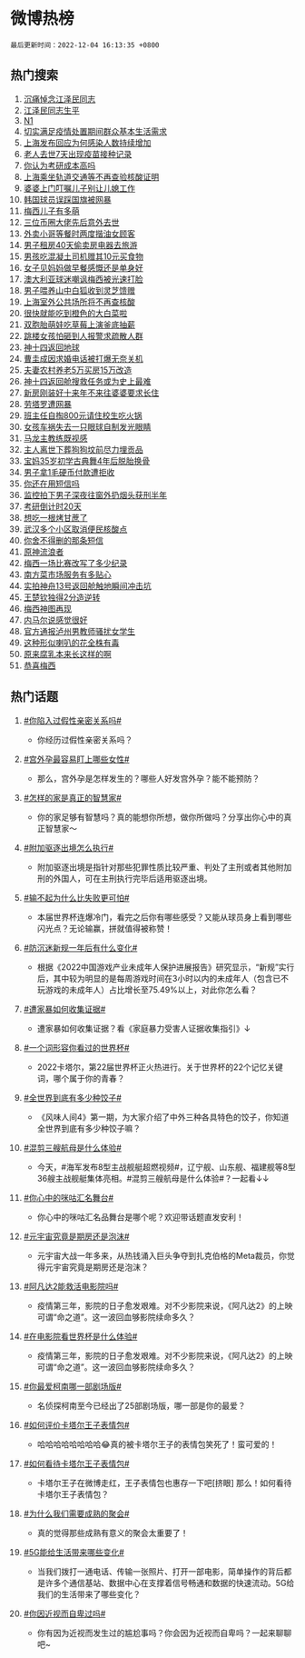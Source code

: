 # 微博热榜

`最后更新时间：2022-12-04 16:13:35 +0800`

## 热门搜索

1. [沉痛悼念江泽民同志](https://m.weibo.cn/search?containerid=100103type%3D1%26t%3D10%26q%3D%23%E6%B2%89%E7%97%9B%E6%82%BC%E5%BF%B5%E6%B1%9F%E6%B3%BD%E6%B0%91%E5%90%8C%E5%BF%97%23&stream_entry_id=51&isnewpage=1&extparam=seat%3D1%26pos%3D0%26c_type%3D51%26filter_type%3Drealtimehot%26cate%3D10103%26dgr%3D0%26display_time%3D1670141613%26pre_seqid%3D1670141613774024169296&luicode=10000011&lfid=106003type%253D25%2526t%253D3%2526disable_hot%253D1%2526filter_type%253Drealtimehot)
1. [江泽民同志生平](https://m.weibo.cn/search?containerid=100103type%3D1%26t%3D10%26q%3D%23%E6%B1%9F%E6%B3%BD%E6%B0%91%E5%90%8C%E5%BF%97%E7%94%9F%E5%B9%B3%23&stream_entry_id=31&isnewpage=1&extparam=seat%3D1%26c_type%3D31%26dgr%3D0%26q%3D%2523%25E6%25B1%259F%25E6%25B3%25BD%25E6%25B0%2591%25E5%2590%258C%25E5%25BF%2597%25E7%2594%259F%25E5%25B9%25B3%2523%26pos%3D0%26flag%3D0%26filter_type%3Drealtimehot%26band_rank%3D1%26cate%3D5001%26realpos%3D1%26lcate%3D5001%26display_time%3D1670141613%26pre_seqid%3D1670141613774024169296&luicode=10000011&lfid=106003type%253D25%2526t%253D3%2526disable_hot%253D1%2526filter_type%253Drealtimehot)
1. [N1](https://m.weibo.cn/search?containerid=100103type%3D1%26t%3D10%26q%3DN1&stream_entry_id=31&isnewpage=1&extparam=seat%3D1%26c_type%3D31%26dgr%3D0%26q%3DN1%26pos%3D1%26flag%3D1%26filter_type%3Drealtimehot%26band_rank%3D2%26cate%3D5001%26realpos%3D2%26lcate%3D5001%26display_time%3D1670141613%26pre_seqid%3D1670141613774024169296&luicode=10000011&lfid=106003type%253D25%2526t%253D3%2526disable_hot%253D1%2526filter_type%253Drealtimehot)
1. [切实满足疫情处置期间群众基本生活需求](https://m.weibo.cn/search?containerid=100103type%3D1%26t%3D10%26q%3D%23%E5%88%87%E5%AE%9E%E6%BB%A1%E8%B6%B3%E7%96%AB%E6%83%85%E5%A4%84%E7%BD%AE%E6%9C%9F%E9%97%B4%E7%BE%A4%E4%BC%97%E5%9F%BA%E6%9C%AC%E7%94%9F%E6%B4%BB%E9%9C%80%E6%B1%82%23&stream_entry_id=31&isnewpage=1&extparam=seat%3D1%26c_type%3D31%26dgr%3D0%26q%3D%2523%25E5%2588%2587%25E5%25AE%259E%25E6%25BB%25A1%25E8%25B6%25B3%25E7%2596%25AB%25E6%2583%2585%25E5%25A4%2584%25E7%25BD%25AE%25E6%259C%259F%25E9%2597%25B4%25E7%25BE%25A4%25E4%25BC%2597%25E5%259F%25BA%25E6%259C%25AC%25E7%2594%259F%25E6%25B4%25BB%25E9%259C%2580%25E6%25B1%2582%2523%26pos%3D2%26flag%3D0%26filter_type%3Drealtimehot%26band_rank%3D3%26cate%3D5001%26realpos%3D3%26lcate%3D5001%26display_time%3D1670141613%26pre_seqid%3D1670141613774024169296&luicode=10000011&lfid=106003type%253D25%2526t%253D3%2526disable_hot%253D1%2526filter_type%253Drealtimehot)
1. [上海发布回应为何感染人数持续增加](https://m.weibo.cn/search?containerid=100103type%3D1%26t%3D10%26q%3D%23%E4%B8%8A%E6%B5%B7%E5%8F%91%E5%B8%83%E5%9B%9E%E5%BA%94%E4%B8%BA%E4%BD%95%E6%84%9F%E6%9F%93%E4%BA%BA%E6%95%B0%E6%8C%81%E7%BB%AD%E5%A2%9E%E5%8A%A0%23&stream_entry_id=31&isnewpage=1&extparam=seat%3D1%26c_type%3D31%26dgr%3D0%26q%3D%2523%25E4%25B8%258A%25E6%25B5%25B7%25E5%258F%2591%25E5%25B8%2583%25E5%259B%259E%25E5%25BA%2594%25E4%25B8%25BA%25E4%25BD%2595%25E6%2584%259F%25E6%259F%2593%25E4%25BA%25BA%25E6%2595%25B0%25E6%258C%2581%25E7%25BB%25AD%25E5%25A2%259E%25E5%258A%25A0%2523%26pos%3D3%26flag%3D0%26filter_type%3Drealtimehot%26band_rank%3D4%26cate%3D5001%26realpos%3D4%26lcate%3D5001%26display_time%3D1670141613%26pre_seqid%3D1670141613774024169296&luicode=10000011&lfid=106003type%253D25%2526t%253D3%2526disable_hot%253D1%2526filter_type%253Drealtimehot)
1. [老人去世7天出现疫苗接种记录](https://m.weibo.cn/search?containerid=100103type%3D1%26t%3D10%26q%3D%23%E8%80%81%E4%BA%BA%E5%8E%BB%E4%B8%967%E5%A4%A9%E5%87%BA%E7%8E%B0%E7%96%AB%E8%8B%97%E6%8E%A5%E7%A7%8D%E8%AE%B0%E5%BD%95%23&stream_entry_id=31&isnewpage=1&extparam=seat%3D1%26c_type%3D31%26dgr%3D0%26q%3D%2523%25E8%2580%2581%25E4%25BA%25BA%25E5%258E%25BB%25E4%25B8%25967%25E5%25A4%25A9%25E5%2587%25BA%25E7%258E%25B0%25E7%2596%25AB%25E8%258B%2597%25E6%258E%25A5%25E7%25A7%258D%25E8%25AE%25B0%25E5%25BD%2595%2523%26pos%3D4%26flag%3D2%26filter_type%3Drealtimehot%26band_rank%3D5%26cate%3D5001%26realpos%3D5%26lcate%3D5001%26display_time%3D1670141613%26pre_seqid%3D1670141613774024169296&luicode=10000011&lfid=106003type%253D25%2526t%253D3%2526disable_hot%253D1%2526filter_type%253Drealtimehot)
1. [你认为考研成本高吗](https://m.weibo.cn/search?containerid=100103type%3D1%26t%3D10%26q%3D%23%E4%BD%A0%E8%AE%A4%E4%B8%BA%E8%80%83%E7%A0%94%E6%88%90%E6%9C%AC%E9%AB%98%E5%90%97%23&stream_entry_id=31&isnewpage=1&extparam=seat%3D1%26c_type%3D31%26dgr%3D0%26q%3D%2523%25E4%25BD%25A0%25E8%25AE%25A4%25E4%25B8%25BA%25E8%2580%2583%25E7%25A0%2594%25E6%2588%2590%25E6%259C%25AC%25E9%25AB%2598%25E5%2590%2597%2523%26pos%3D5%26flag%3D1%26filter_type%3Drealtimehot%26band_rank%3D6%26cate%3D5001%26realpos%3D6%26lcate%3D5001%26display_time%3D1670141613%26pre_seqid%3D1670141613774024169296&luicode=10000011&lfid=106003type%253D25%2526t%253D3%2526disable_hot%253D1%2526filter_type%253Drealtimehot)
1. [上海乘坐轨道交通等不再查验核酸证明](https://m.weibo.cn/search?containerid=100103type%3D1%26t%3D10%26q%3D%23%E4%B8%8A%E6%B5%B7%E4%B9%98%E5%9D%90%E8%BD%A8%E9%81%93%E4%BA%A4%E9%80%9A%E7%AD%89%E4%B8%8D%E5%86%8D%E6%9F%A5%E9%AA%8C%E6%A0%B8%E9%85%B8%E8%AF%81%E6%98%8E%23&stream_entry_id=31&isnewpage=1&extparam=seat%3D1%26c_type%3D31%26dgr%3D0%26q%3D%2523%25E4%25B8%258A%25E6%25B5%25B7%25E4%25B9%2598%25E5%259D%2590%25E8%25BD%25A8%25E9%2581%2593%25E4%25BA%25A4%25E9%2580%259A%25E7%25AD%2589%25E4%25B8%258D%25E5%2586%258D%25E6%259F%25A5%25E9%25AA%258C%25E6%25A0%25B8%25E9%2585%25B8%25E8%25AF%2581%25E6%2598%258E%2523%26pos%3D6%26flag%3D1%26filter_type%3Drealtimehot%26band_rank%3D7%26cate%3D5001%26realpos%3D7%26lcate%3D5001%26display_time%3D1670141613%26pre_seqid%3D1670141613774024169296&luicode=10000011&lfid=106003type%253D25%2526t%253D3%2526disable_hot%253D1%2526filter_type%253Drealtimehot)
1. [婆婆上门叮嘱儿子别让儿媳工作](https://m.weibo.cn/search?containerid=100103type%3D1%26t%3D10%26q%3D%23%E5%A9%86%E5%A9%86%E4%B8%8A%E9%97%A8%E5%8F%AE%E5%98%B1%E5%84%BF%E5%AD%90%E5%88%AB%E8%AE%A9%E5%84%BF%E5%AA%B3%E5%B7%A5%E4%BD%9C%23&stream_entry_id=31&isnewpage=1&extparam=seat%3D1%26c_type%3D31%26dgr%3D0%26q%3D%2523%25E5%25A9%2586%25E5%25A9%2586%25E4%25B8%258A%25E9%2597%25A8%25E5%258F%25AE%25E5%2598%25B1%25E5%2584%25BF%25E5%25AD%2590%25E5%2588%25AB%25E8%25AE%25A9%25E5%2584%25BF%25E5%25AA%25B3%25E5%25B7%25A5%25E4%25BD%259C%2523%26pos%3D7%26flag%3D0%26filter_type%3Drealtimehot%26band_rank%3D8%26cate%3D5001%26realpos%3D8%26lcate%3D5001%26display_time%3D1670141613%26pre_seqid%3D1670141613774024169296&luicode=10000011&lfid=106003type%253D25%2526t%253D3%2526disable_hot%253D1%2526filter_type%253Drealtimehot)
1. [韩国球员误踩国旗被网暴](https://m.weibo.cn/search?containerid=100103type%3D1%26t%3D10%26q%3D%23%E9%9F%A9%E5%9B%BD%E7%90%83%E5%91%98%E8%AF%AF%E8%B8%A9%E5%9B%BD%E6%97%97%E8%A2%AB%E7%BD%91%E6%9A%B4%23&stream_entry_id=31&isnewpage=1&extparam=seat%3D1%26c_type%3D31%26dgr%3D0%26q%3D%2523%25E9%259F%25A9%25E5%259B%25BD%25E7%2590%2583%25E5%2591%2598%25E8%25AF%25AF%25E8%25B8%25A9%25E5%259B%25BD%25E6%2597%2597%25E8%25A2%25AB%25E7%25BD%2591%25E6%259A%25B4%2523%26pos%3D8%26flag%3D2%26filter_type%3Drealtimehot%26band_rank%3D9%26cate%3D5001%26realpos%3D9%26lcate%3D5001%26display_time%3D1670141613%26pre_seqid%3D1670141613774024169296&luicode=10000011&lfid=106003type%253D25%2526t%253D3%2526disable_hot%253D1%2526filter_type%253Drealtimehot)
1. [梅西儿子有多萌](https://m.weibo.cn/search?containerid=100103type%3D1%26t%3D10%26q%3D%23%E6%A2%85%E8%A5%BF%E5%84%BF%E5%AD%90%E6%9C%89%E5%A4%9A%E8%90%8C%23&stream_entry_id=31&isnewpage=1&extparam=seat%3D1%26c_type%3D31%26dgr%3D0%26q%3D%2523%25E6%25A2%2585%25E8%25A5%25BF%25E5%2584%25BF%25E5%25AD%2590%25E6%259C%2589%25E5%25A4%259A%25E8%2590%258C%2523%26pos%3D9%26flag%3D1%26filter_type%3Drealtimehot%26band_rank%3D10%26cate%3D5001%26realpos%3D10%26lcate%3D5001%26display_time%3D1670141613%26pre_seqid%3D1670141613774024169296&luicode=10000011&lfid=106003type%253D25%2526t%253D3%2526disable_hot%253D1%2526filter_type%253Drealtimehot)
1. [三位币圈大佬先后意外去世](https://m.weibo.cn/search?containerid=100103type%3D1%26t%3D10%26q%3D%23%E4%B8%89%E4%BD%8D%E5%B8%81%E5%9C%88%E5%A4%A7%E4%BD%AC%E5%85%88%E5%90%8E%E6%84%8F%E5%A4%96%E5%8E%BB%E4%B8%96%23&stream_entry_id=31&isnewpage=1&extparam=seat%3D1%26c_type%3D31%26dgr%3D0%26q%3D%2523%25E4%25B8%2589%25E4%25BD%258D%25E5%25B8%2581%25E5%259C%2588%25E5%25A4%25A7%25E4%25BD%25AC%25E5%2585%2588%25E5%2590%258E%25E6%2584%258F%25E5%25A4%2596%25E5%258E%25BB%25E4%25B8%2596%2523%26pos%3D10%26flag%3D1%26filter_type%3Drealtimehot%26band_rank%3D11%26cate%3D5001%26realpos%3D11%26lcate%3D5001%26display_time%3D1670141613%26pre_seqid%3D1670141613774024169296&luicode=10000011&lfid=106003type%253D25%2526t%253D3%2526disable_hot%253D1%2526filter_type%253Drealtimehot)
1. [外卖小哥等餐时两度揩油女顾客](https://m.weibo.cn/search?containerid=100103type%3D1%26t%3D10%26q%3D%23%E5%A4%96%E5%8D%96%E5%B0%8F%E5%93%A5%E7%AD%89%E9%A4%90%E6%97%B6%E4%B8%A4%E5%BA%A6%E6%8F%A9%E6%B2%B9%E5%A5%B3%E9%A1%BE%E5%AE%A2%23&stream_entry_id=31&isnewpage=1&extparam=seat%3D1%26c_type%3D31%26dgr%3D0%26q%3D%2523%25E5%25A4%2596%25E5%258D%2596%25E5%25B0%258F%25E5%2593%25A5%25E7%25AD%2589%25E9%25A4%2590%25E6%2597%25B6%25E4%25B8%25A4%25E5%25BA%25A6%25E6%258F%25A9%25E6%25B2%25B9%25E5%25A5%25B3%25E9%25A1%25BE%25E5%25AE%25A2%2523%26pos%3D11%26flag%3D1%26filter_type%3Drealtimehot%26band_rank%3D12%26cate%3D5001%26realpos%3D12%26lcate%3D5001%26display_time%3D1670141613%26pre_seqid%3D1670141613774024169296&luicode=10000011&lfid=106003type%253D25%2526t%253D3%2526disable_hot%253D1%2526filter_type%253Drealtimehot)
1. [男子租房40天偷卖房电器去旅游](https://m.weibo.cn/search?containerid=100103type%3D1%26t%3D10%26q%3D%23%E7%94%B7%E5%AD%90%E7%A7%9F%E6%88%BF40%E5%A4%A9%E5%81%B7%E5%8D%96%E6%88%BF%E7%94%B5%E5%99%A8%E5%8E%BB%E6%97%85%E6%B8%B8%23&stream_entry_id=31&isnewpage=1&extparam=seat%3D1%26c_type%3D31%26dgr%3D0%26q%3D%2523%25E7%2594%25B7%25E5%25AD%2590%25E7%25A7%259F%25E6%2588%25BF40%25E5%25A4%25A9%25E5%2581%25B7%25E5%258D%2596%25E6%2588%25BF%25E7%2594%25B5%25E5%2599%25A8%25E5%258E%25BB%25E6%2597%2585%25E6%25B8%25B8%2523%26pos%3D12%26flag%3D0%26filter_type%3Drealtimehot%26band_rank%3D13%26cate%3D5001%26realpos%3D13%26lcate%3D5001%26display_time%3D1670141613%26pre_seqid%3D1670141613774024169296&luicode=10000011&lfid=106003type%253D25%2526t%253D3%2526disable_hot%253D1%2526filter_type%253Drealtimehot)
1. [男孩吃混凝土司机赠其10元买食物](https://m.weibo.cn/search?containerid=100103type%3D1%26t%3D10%26q%3D%23%E7%94%B7%E5%AD%A9%E5%90%83%E6%B7%B7%E5%87%9D%E5%9C%9F%E5%8F%B8%E6%9C%BA%E8%B5%A0%E5%85%B610%E5%85%83%E4%B9%B0%E9%A3%9F%E7%89%A9%23&stream_entry_id=31&isnewpage=1&extparam=seat%3D1%26c_type%3D31%26dgr%3D0%26q%3D%2523%25E7%2594%25B7%25E5%25AD%25A9%25E5%2590%2583%25E6%25B7%25B7%25E5%2587%259D%25E5%259C%259F%25E5%258F%25B8%25E6%259C%25BA%25E8%25B5%25A0%25E5%2585%25B610%25E5%2585%2583%25E4%25B9%25B0%25E9%25A3%259F%25E7%2589%25A9%2523%26pos%3D13%26flag%3D0%26filter_type%3Drealtimehot%26band_rank%3D14%26cate%3D5001%26realpos%3D14%26lcate%3D5001%26display_time%3D1670141613%26pre_seqid%3D1670141613774024169296&luicode=10000011&lfid=106003type%253D25%2526t%253D3%2526disable_hot%253D1%2526filter_type%253Drealtimehot)
1. [女子见妈妈做早餐感慨还是单身好](https://m.weibo.cn/search?containerid=100103type%3D1%26t%3D10%26q%3D%23%E5%A5%B3%E5%AD%90%E8%A7%81%E5%A6%88%E5%A6%88%E5%81%9A%E6%97%A9%E9%A4%90%E6%84%9F%E6%85%A8%E8%BF%98%E6%98%AF%E5%8D%95%E8%BA%AB%E5%A5%BD%23&stream_entry_id=31&isnewpage=1&extparam=seat%3D1%26c_type%3D31%26dgr%3D0%26q%3D%2523%25E5%25A5%25B3%25E5%25AD%2590%25E8%25A7%2581%25E5%25A6%2588%25E5%25A6%2588%25E5%2581%259A%25E6%2597%25A9%25E9%25A4%2590%25E6%2584%259F%25E6%2585%25A8%25E8%25BF%2598%25E6%2598%25AF%25E5%258D%2595%25E8%25BA%25AB%25E5%25A5%25BD%2523%26pos%3D14%26flag%3D1%26filter_type%3Drealtimehot%26band_rank%3D15%26cate%3D5001%26realpos%3D15%26lcate%3D5001%26display_time%3D1670141613%26pre_seqid%3D1670141613774024169296&luicode=10000011&lfid=106003type%253D25%2526t%253D3%2526disable_hot%253D1%2526filter_type%253Drealtimehot)
1. [澳大利亚球迷嘲讽梅西被光速打脸](https://m.weibo.cn/search?containerid=100103type%3D1%26t%3D10%26q%3D%23%E6%BE%B3%E5%A4%A7%E5%88%A9%E4%BA%9A%E7%90%83%E8%BF%B7%E5%98%B2%E8%AE%BD%E6%A2%85%E8%A5%BF%E8%A2%AB%E5%85%89%E9%80%9F%E6%89%93%E8%84%B8%23&stream_entry_id=31&isnewpage=1&extparam=seat%3D1%26c_type%3D31%26dgr%3D0%26q%3D%2523%25E6%25BE%25B3%25E5%25A4%25A7%25E5%2588%25A9%25E4%25BA%259A%25E7%2590%2583%25E8%25BF%25B7%25E5%2598%25B2%25E8%25AE%25BD%25E6%25A2%2585%25E8%25A5%25BF%25E8%25A2%25AB%25E5%2585%2589%25E9%2580%259F%25E6%2589%2593%25E8%2584%25B8%2523%26pos%3D15%26flag%3D0%26filter_type%3Drealtimehot%26band_rank%3D16%26cate%3D5001%26realpos%3D16%26lcate%3D5001%26display_time%3D1670141613%26pre_seqid%3D1670141613774024169296&luicode=10000011&lfid=106003type%253D25%2526t%253D3%2526disable_hot%253D1%2526filter_type%253Drealtimehot)
1. [男子喂养山中白狐收到灵芝馈赠](https://m.weibo.cn/search?containerid=100103type%3D1%26t%3D10%26q%3D%23%E7%94%B7%E5%AD%90%E5%96%82%E5%85%BB%E5%B1%B1%E4%B8%AD%E7%99%BD%E7%8B%90%E6%94%B6%E5%88%B0%E7%81%B5%E8%8A%9D%E9%A6%88%E8%B5%A0%23&stream_entry_id=31&isnewpage=1&extparam=seat%3D1%26c_type%3D31%26dgr%3D0%26q%3D%2523%25E7%2594%25B7%25E5%25AD%2590%25E5%2596%2582%25E5%2585%25BB%25E5%25B1%25B1%25E4%25B8%25AD%25E7%2599%25BD%25E7%258B%2590%25E6%2594%25B6%25E5%2588%25B0%25E7%2581%25B5%25E8%258A%259D%25E9%25A6%2588%25E8%25B5%25A0%2523%26pos%3D16%26flag%3D1%26filter_type%3Drealtimehot%26band_rank%3D17%26cate%3D5001%26realpos%3D17%26lcate%3D5001%26display_time%3D1670141613%26pre_seqid%3D1670141613774024169296&luicode=10000011&lfid=106003type%253D25%2526t%253D3%2526disable_hot%253D1%2526filter_type%253Drealtimehot)
1. [上海室外公共场所将不再查核酸](https://m.weibo.cn/search?containerid=100103type%3D1%26t%3D10%26q%3D%23%E4%B8%8A%E6%B5%B7%E5%AE%A4%E5%A4%96%E5%85%AC%E5%85%B1%E5%9C%BA%E6%89%80%E5%B0%86%E4%B8%8D%E5%86%8D%E6%9F%A5%E6%A0%B8%E9%85%B8%23&stream_entry_id=31&isnewpage=1&extparam=seat%3D1%26c_type%3D31%26dgr%3D0%26q%3D%2523%25E4%25B8%258A%25E6%25B5%25B7%25E5%25AE%25A4%25E5%25A4%2596%25E5%2585%25AC%25E5%2585%25B1%25E5%259C%25BA%25E6%2589%2580%25E5%25B0%2586%25E4%25B8%258D%25E5%2586%258D%25E6%259F%25A5%25E6%25A0%25B8%25E9%2585%25B8%2523%26pos%3D17%26flag%3D1%26filter_type%3Drealtimehot%26band_rank%3D18%26cate%3D5001%26realpos%3D18%26lcate%3D5001%26display_time%3D1670141613%26pre_seqid%3D1670141613774024169296&luicode=10000011&lfid=106003type%253D25%2526t%253D3%2526disable_hot%253D1%2526filter_type%253Drealtimehot)
1. [很快就能吃到橙色的大白菜啦](https://m.weibo.cn/search?containerid=100103type%3D1%26t%3D10%26q%3D%23%E5%BE%88%E5%BF%AB%E5%B0%B1%E8%83%BD%E5%90%83%E5%88%B0%E6%A9%99%E8%89%B2%E7%9A%84%E5%A4%A7%E7%99%BD%E8%8F%9C%E5%95%A6%23&stream_entry_id=31&isnewpage=1&extparam=seat%3D1%26c_type%3D31%26dgr%3D0%26q%3D%2523%25E5%25BE%2588%25E5%25BF%25AB%25E5%25B0%25B1%25E8%2583%25BD%25E5%2590%2583%25E5%2588%25B0%25E6%25A9%2599%25E8%2589%25B2%25E7%259A%2584%25E5%25A4%25A7%25E7%2599%25BD%25E8%258F%259C%25E5%2595%25A6%2523%26pos%3D18%26flag%3D0%26filter_type%3Drealtimehot%26band_rank%3D19%26cate%3D5001%26realpos%3D19%26lcate%3D5001%26display_time%3D1670141613%26pre_seqid%3D1670141613774024169296&luicode=10000011&lfid=106003type%253D25%2526t%253D3%2526disable_hot%253D1%2526filter_type%253Drealtimehot)
1. [双胞胎萌娃吃草莓上演釜底抽薪](https://m.weibo.cn/search?containerid=100103type%3D1%26t%3D10%26q%3D%23%E5%8F%8C%E8%83%9E%E8%83%8E%E8%90%8C%E5%A8%83%E5%90%83%E8%8D%89%E8%8E%93%E4%B8%8A%E6%BC%94%E9%87%9C%E5%BA%95%E6%8A%BD%E8%96%AA%23&stream_entry_id=31&isnewpage=1&extparam=seat%3D1%26c_type%3D31%26dgr%3D0%26q%3D%2523%25E5%258F%258C%25E8%2583%259E%25E8%2583%258E%25E8%2590%258C%25E5%25A8%2583%25E5%2590%2583%25E8%258D%2589%25E8%258E%2593%25E4%25B8%258A%25E6%25BC%2594%25E9%2587%259C%25E5%25BA%2595%25E6%258A%25BD%25E8%2596%25AA%2523%26pos%3D19%26flag%3D0%26filter_type%3Drealtimehot%26band_rank%3D20%26cate%3D5001%26realpos%3D20%26lcate%3D5001%26display_time%3D1670141613%26pre_seqid%3D1670141613774024169296&luicode=10000011&lfid=106003type%253D25%2526t%253D3%2526disable_hot%253D1%2526filter_type%253Drealtimehot)
1. [跳楼女孩怕砸到人报警求疏散人群](https://m.weibo.cn/search?containerid=100103type%3D1%26t%3D10%26q%3D%23%E8%B7%B3%E6%A5%BC%E5%A5%B3%E5%AD%A9%E6%80%95%E7%A0%B8%E5%88%B0%E4%BA%BA%E6%8A%A5%E8%AD%A6%E6%B1%82%E7%96%8F%E6%95%A3%E4%BA%BA%E7%BE%A4%23&stream_entry_id=31&isnewpage=1&extparam=seat%3D1%26c_type%3D31%26dgr%3D0%26q%3D%2523%25E8%25B7%25B3%25E6%25A5%25BC%25E5%25A5%25B3%25E5%25AD%25A9%25E6%2580%2595%25E7%25A0%25B8%25E5%2588%25B0%25E4%25BA%25BA%25E6%258A%25A5%25E8%25AD%25A6%25E6%25B1%2582%25E7%2596%258F%25E6%2595%25A3%25E4%25BA%25BA%25E7%25BE%25A4%2523%26pos%3D20%26flag%3D2%26filter_type%3Drealtimehot%26band_rank%3D21%26cate%3D5001%26realpos%3D21%26lcate%3D5001%26display_time%3D1670141613%26pre_seqid%3D1670141613774024169296&luicode=10000011&lfid=106003type%253D25%2526t%253D3%2526disable_hot%253D1%2526filter_type%253Drealtimehot)
1. [神十四返回地球](https://m.weibo.cn/search?containerid=100103type%3D1%26t%3D10%26q%3D%23%E7%A5%9E%E5%8D%81%E5%9B%9B%E8%BF%94%E5%9B%9E%E5%9C%B0%E7%90%83%23&stream_entry_id=31&isnewpage=1&extparam=seat%3D1%26c_type%3D31%26dgr%3D0%26q%3D%2523%25E7%25A5%259E%25E5%258D%2581%25E5%259B%259B%25E8%25BF%2594%25E5%259B%259E%25E5%259C%25B0%25E7%2590%2583%2523%26pos%3D21%26flag%3D1%26filter_type%3Drealtimehot%26band_rank%3D22%26cate%3D5001%26realpos%3D22%26lcate%3D5001%26display_time%3D1670141613%26pre_seqid%3D1670141613774024169296&luicode=10000011&lfid=106003type%253D25%2526t%253D3%2526disable_hot%253D1%2526filter_type%253Drealtimehot)
1. [曹圭成因求婚电话被打爆无奈关机](https://m.weibo.cn/search?containerid=100103type%3D1%26t%3D10%26q%3D%23%E6%9B%B9%E5%9C%AD%E6%88%90%E5%9B%A0%E6%B1%82%E5%A9%9A%E7%94%B5%E8%AF%9D%E8%A2%AB%E6%89%93%E7%88%86%E6%97%A0%E5%A5%88%E5%85%B3%E6%9C%BA%23&stream_entry_id=31&isnewpage=1&extparam=seat%3D1%26c_type%3D31%26dgr%3D0%26q%3D%2523%25E6%259B%25B9%25E5%259C%25AD%25E6%2588%2590%25E5%259B%25A0%25E6%25B1%2582%25E5%25A9%259A%25E7%2594%25B5%25E8%25AF%259D%25E8%25A2%25AB%25E6%2589%2593%25E7%2588%2586%25E6%2597%25A0%25E5%25A5%2588%25E5%2585%25B3%25E6%259C%25BA%2523%26pos%3D22%26flag%3D0%26filter_type%3Drealtimehot%26band_rank%3D23%26cate%3D5001%26realpos%3D23%26lcate%3D5001%26display_time%3D1670141613%26pre_seqid%3D1670141613774024169296&luicode=10000011&lfid=106003type%253D25%2526t%253D3%2526disable_hot%253D1%2526filter_type%253Drealtimehot)
1. [夫妻农村养老5万买房15万改造](https://m.weibo.cn/search?containerid=100103type%3D1%26t%3D10%26q%3D%23%E5%A4%AB%E5%A6%BB%E5%86%9C%E6%9D%91%E5%85%BB%E8%80%815%E4%B8%87%E4%B9%B0%E6%88%BF15%E4%B8%87%E6%94%B9%E9%80%A0%23&stream_entry_id=31&isnewpage=1&extparam=seat%3D1%26c_type%3D31%26dgr%3D0%26q%3D%2523%25E5%25A4%25AB%25E5%25A6%25BB%25E5%2586%259C%25E6%259D%2591%25E5%2585%25BB%25E8%2580%25815%25E4%25B8%2587%25E4%25B9%25B0%25E6%2588%25BF15%25E4%25B8%2587%25E6%2594%25B9%25E9%2580%25A0%2523%26pos%3D23%26flag%3D0%26filter_type%3Drealtimehot%26band_rank%3D24%26cate%3D5001%26realpos%3D24%26lcate%3D5001%26display_time%3D1670141613%26pre_seqid%3D1670141613774024169296&luicode=10000011&lfid=106003type%253D25%2526t%253D3%2526disable_hot%253D1%2526filter_type%253Drealtimehot)
1. [神十四返回舱搜救任务或为史上最难](https://m.weibo.cn/search?containerid=100103type%3D1%26t%3D10%26q%3D%23%E7%A5%9E%E5%8D%81%E5%9B%9B%E8%BF%94%E5%9B%9E%E8%88%B1%E6%90%9C%E6%95%91%E4%BB%BB%E5%8A%A1%E6%88%96%E4%B8%BA%E5%8F%B2%E4%B8%8A%E6%9C%80%E9%9A%BE%23&stream_entry_id=31&isnewpage=1&extparam=seat%3D1%26c_type%3D31%26dgr%3D0%26q%3D%2523%25E7%25A5%259E%25E5%258D%2581%25E5%259B%259B%25E8%25BF%2594%25E5%259B%259E%25E8%2588%25B1%25E6%2590%259C%25E6%2595%2591%25E4%25BB%25BB%25E5%258A%25A1%25E6%2588%2596%25E4%25B8%25BA%25E5%258F%25B2%25E4%25B8%258A%25E6%259C%2580%25E9%259A%25BE%2523%26pos%3D24%26flag%3D0%26filter_type%3Drealtimehot%26band_rank%3D25%26cate%3D5001%26realpos%3D25%26lcate%3D5001%26display_time%3D1670141613%26pre_seqid%3D1670141613774024169296&luicode=10000011&lfid=106003type%253D25%2526t%253D3%2526disable_hot%253D1%2526filter_type%253Drealtimehot)
1. [新房刚装好十来年不来往婆婆要求长住](https://m.weibo.cn/search?containerid=100103type%3D1%26t%3D10%26q%3D%23%E6%96%B0%E6%88%BF%E5%88%9A%E8%A3%85%E5%A5%BD%E5%8D%81%E6%9D%A5%E5%B9%B4%E4%B8%8D%E6%9D%A5%E5%BE%80%E5%A9%86%E5%A9%86%E8%A6%81%E6%B1%82%E9%95%BF%E4%BD%8F%23&stream_entry_id=31&isnewpage=1&extparam=seat%3D1%26c_type%3D31%26dgr%3D0%26q%3D%2523%25E6%2596%25B0%25E6%2588%25BF%25E5%2588%259A%25E8%25A3%2585%25E5%25A5%25BD%25E5%258D%2581%25E6%259D%25A5%25E5%25B9%25B4%25E4%25B8%258D%25E6%259D%25A5%25E5%25BE%2580%25E5%25A9%2586%25E5%25A9%2586%25E8%25A6%2581%25E6%25B1%2582%25E9%2595%25BF%25E4%25BD%258F%2523%26pos%3D25%26flag%3D0%26filter_type%3Drealtimehot%26band_rank%3D26%26cate%3D5001%26realpos%3D26%26lcate%3D5001%26display_time%3D1670141613%26pre_seqid%3D1670141613774024169296&luicode=10000011&lfid=106003type%253D25%2526t%253D3%2526disable_hot%253D1%2526filter_type%253Drealtimehot)
1. [劳塔罗遭网暴](https://m.weibo.cn/search?containerid=100103type%3D1%26t%3D10%26q%3D%23%E5%8A%B3%E5%A1%94%E7%BD%97%E9%81%AD%E7%BD%91%E6%9A%B4%23&stream_entry_id=31&isnewpage=1&extparam=seat%3D1%26c_type%3D31%26dgr%3D0%26q%3D%2523%25E5%258A%25B3%25E5%25A1%2594%25E7%25BD%2597%25E9%2581%25AD%25E7%25BD%2591%25E6%259A%25B4%2523%26pos%3D26%26flag%3D0%26filter_type%3Drealtimehot%26band_rank%3D27%26cate%3D5001%26realpos%3D27%26lcate%3D5001%26display_time%3D1670141613%26pre_seqid%3D1670141613774024169296&luicode=10000011&lfid=106003type%253D25%2526t%253D3%2526disable_hot%253D1%2526filter_type%253Drealtimehot)
1. [班主任自掏800元请住校生吃火锅](https://m.weibo.cn/search?containerid=100103type%3D1%26t%3D10%26q%3D%23%E7%8F%AD%E4%B8%BB%E4%BB%BB%E8%87%AA%E6%8E%8F800%E5%85%83%E8%AF%B7%E4%BD%8F%E6%A0%A1%E7%94%9F%E5%90%83%E7%81%AB%E9%94%85%23&stream_entry_id=31&isnewpage=1&extparam=seat%3D1%26c_type%3D31%26dgr%3D0%26q%3D%2523%25E7%258F%25AD%25E4%25B8%25BB%25E4%25BB%25BB%25E8%2587%25AA%25E6%258E%258F800%25E5%2585%2583%25E8%25AF%25B7%25E4%25BD%258F%25E6%25A0%25A1%25E7%2594%259F%25E5%2590%2583%25E7%2581%25AB%25E9%2594%2585%2523%26pos%3D27%26flag%3D0%26filter_type%3Drealtimehot%26band_rank%3D28%26cate%3D5001%26realpos%3D28%26lcate%3D5001%26display_time%3D1670141613%26pre_seqid%3D1670141613774024169296&luicode=10000011&lfid=106003type%253D25%2526t%253D3%2526disable_hot%253D1%2526filter_type%253Drealtimehot)
1. [女孩车祸失去一只眼球自制发光眼睛](https://m.weibo.cn/search?containerid=100103type%3D1%26t%3D10%26q%3D%23%E5%A5%B3%E5%AD%A9%E8%BD%A6%E7%A5%B8%E5%A4%B1%E5%8E%BB%E4%B8%80%E5%8F%AA%E7%9C%BC%E7%90%83%E8%87%AA%E5%88%B6%E5%8F%91%E5%85%89%E7%9C%BC%E7%9D%9B%23&stream_entry_id=31&isnewpage=1&extparam=seat%3D1%26c_type%3D31%26dgr%3D0%26q%3D%2523%25E5%25A5%25B3%25E5%25AD%25A9%25E8%25BD%25A6%25E7%25A5%25B8%25E5%25A4%25B1%25E5%258E%25BB%25E4%25B8%2580%25E5%258F%25AA%25E7%259C%25BC%25E7%2590%2583%25E8%2587%25AA%25E5%2588%25B6%25E5%258F%2591%25E5%2585%2589%25E7%259C%25BC%25E7%259D%259B%2523%26pos%3D28%26flag%3D0%26filter_type%3Drealtimehot%26band_rank%3D29%26cate%3D5001%26realpos%3D29%26lcate%3D5001%26display_time%3D1670141613%26pre_seqid%3D1670141613774024169296&luicode=10000011&lfid=106003type%253D25%2526t%253D3%2526disable_hot%253D1%2526filter_type%253Drealtimehot)
1. [马龙主教练既视感](https://m.weibo.cn/search?containerid=100103type%3D1%26t%3D10%26q%3D%23%E9%A9%AC%E9%BE%99%E4%B8%BB%E6%95%99%E7%BB%83%E6%97%A2%E8%A7%86%E6%84%9F%23&stream_entry_id=31&isnewpage=1&extparam=seat%3D1%26c_type%3D31%26dgr%3D0%26q%3D%2523%25E9%25A9%25AC%25E9%25BE%2599%25E4%25B8%25BB%25E6%2595%2599%25E7%25BB%2583%25E6%2597%25A2%25E8%25A7%2586%25E6%2584%259F%2523%26pos%3D29%26flag%3D0%26filter_type%3Drealtimehot%26band_rank%3D30%26cate%3D5001%26realpos%3D30%26lcate%3D5001%26display_time%3D1670141613%26pre_seqid%3D1670141613774024169296&luicode=10000011&lfid=106003type%253D25%2526t%253D3%2526disable_hot%253D1%2526filter_type%253Drealtimehot)
1. [主人离世下葬狗狗坟前尽力埋贡品](https://m.weibo.cn/search?containerid=100103type%3D1%26t%3D10%26q%3D%23%E4%B8%BB%E4%BA%BA%E7%A6%BB%E4%B8%96%E4%B8%8B%E8%91%AC%E7%8B%97%E7%8B%97%E5%9D%9F%E5%89%8D%E5%B0%BD%E5%8A%9B%E5%9F%8B%E8%B4%A1%E5%93%81%23&stream_entry_id=31&isnewpage=1&extparam=seat%3D1%26c_type%3D31%26dgr%3D0%26q%3D%2523%25E4%25B8%25BB%25E4%25BA%25BA%25E7%25A6%25BB%25E4%25B8%2596%25E4%25B8%258B%25E8%2591%25AC%25E7%258B%2597%25E7%258B%2597%25E5%259D%259F%25E5%2589%258D%25E5%25B0%25BD%25E5%258A%259B%25E5%259F%258B%25E8%25B4%25A1%25E5%2593%2581%2523%26pos%3D30%26flag%3D1%26filter_type%3Drealtimehot%26band_rank%3D31%26cate%3D5001%26realpos%3D31%26lcate%3D5001%26display_time%3D1670141613%26pre_seqid%3D1670141613774024169296&luicode=10000011&lfid=106003type%253D25%2526t%253D3%2526disable_hot%253D1%2526filter_type%253Drealtimehot)
1. [宝妈35岁初学古典舞4年后脱胎换骨](https://m.weibo.cn/search?containerid=100103type%3D1%26t%3D10%26q%3D%23%E5%AE%9D%E5%A6%8835%E5%B2%81%E5%88%9D%E5%AD%A6%E5%8F%A4%E5%85%B8%E8%88%9E4%E5%B9%B4%E5%90%8E%E8%84%B1%E8%83%8E%E6%8D%A2%E9%AA%A8%23&stream_entry_id=31&isnewpage=1&extparam=seat%3D1%26c_type%3D31%26dgr%3D0%26q%3D%2523%25E5%25AE%259D%25E5%25A6%258835%25E5%25B2%2581%25E5%2588%259D%25E5%25AD%25A6%25E5%258F%25A4%25E5%2585%25B8%25E8%2588%259E4%25E5%25B9%25B4%25E5%2590%258E%25E8%2584%25B1%25E8%2583%258E%25E6%258D%25A2%25E9%25AA%25A8%2523%26pos%3D31%26flag%3D0%26filter_type%3Drealtimehot%26band_rank%3D32%26cate%3D5001%26realpos%3D32%26lcate%3D5001%26display_time%3D1670141613%26pre_seqid%3D1670141613774024169296&luicode=10000011&lfid=106003type%253D25%2526t%253D3%2526disable_hot%253D1%2526filter_type%253Drealtimehot)
1. [男子拿1毛硬币付款遭拒收](https://m.weibo.cn/search?containerid=100103type%3D1%26t%3D10%26q%3D%23%E7%94%B7%E5%AD%90%E6%8B%BF1%E6%AF%9B%E7%A1%AC%E5%B8%81%E4%BB%98%E6%AC%BE%E9%81%AD%E6%8B%92%E6%94%B6%23&stream_entry_id=31&isnewpage=1&extparam=seat%3D1%26c_type%3D31%26dgr%3D0%26q%3D%2523%25E7%2594%25B7%25E5%25AD%2590%25E6%258B%25BF1%25E6%25AF%259B%25E7%25A1%25AC%25E5%25B8%2581%25E4%25BB%2598%25E6%25AC%25BE%25E9%2581%25AD%25E6%258B%2592%25E6%2594%25B6%2523%26pos%3D32%26flag%3D1%26filter_type%3Drealtimehot%26band_rank%3D33%26cate%3D5001%26realpos%3D33%26lcate%3D5001%26display_time%3D1670141613%26pre_seqid%3D1670141613774024169296&luicode=10000011&lfid=106003type%253D25%2526t%253D3%2526disable_hot%253D1%2526filter_type%253Drealtimehot)
1. [你还在用短信吗](https://m.weibo.cn/search?containerid=100103type%3D1%26t%3D10%26q%3D%23%E4%BD%A0%E8%BF%98%E5%9C%A8%E7%94%A8%E7%9F%AD%E4%BF%A1%E5%90%97%23&stream_entry_id=31&isnewpage=1&extparam=seat%3D1%26c_type%3D31%26dgr%3D0%26q%3D%2523%25E4%25BD%25A0%25E8%25BF%2598%25E5%259C%25A8%25E7%2594%25A8%25E7%259F%25AD%25E4%25BF%25A1%25E5%2590%2597%2523%26pos%3D33%26flag%3D0%26filter_type%3Drealtimehot%26band_rank%3D34%26cate%3D5001%26realpos%3D34%26lcate%3D5001%26display_time%3D1670141613%26pre_seqid%3D1670141613774024169296&luicode=10000011&lfid=106003type%253D25%2526t%253D3%2526disable_hot%253D1%2526filter_type%253Drealtimehot)
1. [监控拍下男子深夜往窗外扔烟头获刑半年](https://m.weibo.cn/search?containerid=100103type%3D1%26t%3D10%26q%3D%23%E7%9B%91%E6%8E%A7%E6%8B%8D%E4%B8%8B%E7%94%B7%E5%AD%90%E6%B7%B1%E5%A4%9C%E5%BE%80%E7%AA%97%E5%A4%96%E6%89%94%E7%83%9F%E5%A4%B4%E8%8E%B7%E5%88%91%E5%8D%8A%E5%B9%B4%23&stream_entry_id=31&isnewpage=1&extparam=seat%3D1%26c_type%3D31%26dgr%3D0%26q%3D%2523%25E7%259B%2591%25E6%258E%25A7%25E6%258B%258D%25E4%25B8%258B%25E7%2594%25B7%25E5%25AD%2590%25E6%25B7%25B1%25E5%25A4%259C%25E5%25BE%2580%25E7%25AA%2597%25E5%25A4%2596%25E6%2589%2594%25E7%2583%259F%25E5%25A4%25B4%25E8%258E%25B7%25E5%2588%2591%25E5%258D%258A%25E5%25B9%25B4%2523%26pos%3D34%26flag%3D1%26filter_type%3Drealtimehot%26band_rank%3D35%26cate%3D5001%26realpos%3D35%26lcate%3D5001%26display_time%3D1670141613%26pre_seqid%3D1670141613774024169296&luicode=10000011&lfid=106003type%253D25%2526t%253D3%2526disable_hot%253D1%2526filter_type%253Drealtimehot)
1. [考研倒计时20天](https://m.weibo.cn/search?containerid=100103type%3D1%26t%3D10%26q%3D%23%E8%80%83%E7%A0%94%E5%80%92%E8%AE%A1%E6%97%B620%E5%A4%A9%23&stream_entry_id=31&isnewpage=1&extparam=seat%3D1%26c_type%3D31%26dgr%3D0%26q%3D%2523%25E8%2580%2583%25E7%25A0%2594%25E5%2580%2592%25E8%25AE%25A1%25E6%2597%25B620%25E5%25A4%25A9%2523%26pos%3D35%26flag%3D0%26filter_type%3Drealtimehot%26band_rank%3D36%26cate%3D5001%26realpos%3D36%26lcate%3D5001%26display_time%3D1670141613%26pre_seqid%3D1670141613774024169296&luicode=10000011&lfid=106003type%253D25%2526t%253D3%2526disable_hot%253D1%2526filter_type%253Drealtimehot)
1. [想吃一根烤甘蔗了](https://m.weibo.cn/search?containerid=100103type%3D1%26t%3D10%26q%3D%23%E6%83%B3%E5%90%83%E4%B8%80%E6%A0%B9%E7%83%A4%E7%94%98%E8%94%97%E4%BA%86%23&stream_entry_id=31&isnewpage=1&extparam=seat%3D1%26c_type%3D31%26dgr%3D0%26q%3D%2523%25E6%2583%25B3%25E5%2590%2583%25E4%25B8%2580%25E6%25A0%25B9%25E7%2583%25A4%25E7%2594%2598%25E8%2594%2597%25E4%25BA%2586%2523%26pos%3D36%26flag%3D0%26filter_type%3Drealtimehot%26band_rank%3D37%26cate%3D5001%26realpos%3D37%26lcate%3D5001%26display_time%3D1670141613%26pre_seqid%3D1670141613774024169296&luicode=10000011&lfid=106003type%253D25%2526t%253D3%2526disable_hot%253D1%2526filter_type%253Drealtimehot)
1. [武汉多个小区取消便民核酸点](https://m.weibo.cn/search?containerid=100103type%3D1%26t%3D10%26q%3D%23%E6%AD%A6%E6%B1%89%E5%A4%9A%E4%B8%AA%E5%B0%8F%E5%8C%BA%E5%8F%96%E6%B6%88%E4%BE%BF%E6%B0%91%E6%A0%B8%E9%85%B8%E7%82%B9%23&stream_entry_id=31&isnewpage=1&extparam=seat%3D1%26c_type%3D31%26dgr%3D0%26q%3D%2523%25E6%25AD%25A6%25E6%25B1%2589%25E5%25A4%259A%25E4%25B8%25AA%25E5%25B0%258F%25E5%258C%25BA%25E5%258F%2596%25E6%25B6%2588%25E4%25BE%25BF%25E6%25B0%2591%25E6%25A0%25B8%25E9%2585%25B8%25E7%2582%25B9%2523%26pos%3D37%26flag%3D0%26filter_type%3Drealtimehot%26band_rank%3D38%26cate%3D5001%26realpos%3D38%26lcate%3D5001%26display_time%3D1670141613%26pre_seqid%3D1670141613774024169296&luicode=10000011&lfid=106003type%253D25%2526t%253D3%2526disable_hot%253D1%2526filter_type%253Drealtimehot)
1. [你舍不得删的那条短信](https://m.weibo.cn/search?containerid=100103type%3D1%26t%3D10%26q%3D%23%E4%BD%A0%E8%88%8D%E4%B8%8D%E5%BE%97%E5%88%A0%E7%9A%84%E9%82%A3%E6%9D%A1%E7%9F%AD%E4%BF%A1%23&stream_entry_id=31&isnewpage=1&extparam=seat%3D1%26c_type%3D31%26dgr%3D0%26q%3D%2523%25E4%25BD%25A0%25E8%2588%258D%25E4%25B8%258D%25E5%25BE%2597%25E5%2588%25A0%25E7%259A%2584%25E9%2582%25A3%25E6%259D%25A1%25E7%259F%25AD%25E4%25BF%25A1%2523%26pos%3D38%26flag%3D0%26filter_type%3Drealtimehot%26band_rank%3D39%26cate%3D5001%26realpos%3D39%26lcate%3D5001%26display_time%3D1670141613%26pre_seqid%3D1670141613774024169296&luicode=10000011&lfid=106003type%253D25%2526t%253D3%2526disable_hot%253D1%2526filter_type%253Drealtimehot)
1. [原神流浪者](https://m.weibo.cn/search?containerid=100103type%3D1%26t%3D10%26q%3D%23%E5%8E%9F%E7%A5%9E%E6%B5%81%E6%B5%AA%E8%80%85%23&stream_entry_id=31&isnewpage=1&extparam=seat%3D1%26c_type%3D31%26dgr%3D0%26q%3D%2523%25E5%258E%259F%25E7%25A5%259E%25E6%25B5%2581%25E6%25B5%25AA%25E8%2580%2585%2523%26pos%3D39%26flag%3D0%26filter_type%3Drealtimehot%26band_rank%3D40%26cate%3D5001%26realpos%3D40%26lcate%3D5001%26display_time%3D1670141613%26pre_seqid%3D1670141613774024169296&luicode=10000011&lfid=106003type%253D25%2526t%253D3%2526disable_hot%253D1%2526filter_type%253Drealtimehot)
1. [梅西一场比赛改写了多少纪录](https://m.weibo.cn/search?containerid=100103type%3D1%26t%3D10%26q%3D%23%E6%A2%85%E8%A5%BF%E4%B8%80%E5%9C%BA%E6%AF%94%E8%B5%9B%E6%94%B9%E5%86%99%E4%BA%86%E5%A4%9A%E5%B0%91%E7%BA%AA%E5%BD%95%23&stream_entry_id=31&isnewpage=1&extparam=seat%3D1%26c_type%3D31%26dgr%3D0%26q%3D%2523%25E6%25A2%2585%25E8%25A5%25BF%25E4%25B8%2580%25E5%259C%25BA%25E6%25AF%2594%25E8%25B5%259B%25E6%2594%25B9%25E5%2586%2599%25E4%25BA%2586%25E5%25A4%259A%25E5%25B0%2591%25E7%25BA%25AA%25E5%25BD%2595%2523%26pos%3D40%26flag%3D0%26filter_type%3Drealtimehot%26band_rank%3D41%26cate%3D5001%26realpos%3D41%26lcate%3D5001%26display_time%3D1670141613%26pre_seqid%3D1670141613774024169296&luicode=10000011&lfid=106003type%253D25%2526t%253D3%2526disable_hot%253D1%2526filter_type%253Drealtimehot)
1. [南方菜市场服务有多贴心](https://m.weibo.cn/search?containerid=100103type%3D1%26t%3D10%26q%3D%23%E5%8D%97%E6%96%B9%E8%8F%9C%E5%B8%82%E5%9C%BA%E6%9C%8D%E5%8A%A1%E6%9C%89%E5%A4%9A%E8%B4%B4%E5%BF%83%23&stream_entry_id=31&isnewpage=1&extparam=seat%3D1%26c_type%3D31%26dgr%3D0%26q%3D%2523%25E5%258D%2597%25E6%2596%25B9%25E8%258F%259C%25E5%25B8%2582%25E5%259C%25BA%25E6%259C%258D%25E5%258A%25A1%25E6%259C%2589%25E5%25A4%259A%25E8%25B4%25B4%25E5%25BF%2583%2523%26pos%3D41%26flag%3D1%26filter_type%3Drealtimehot%26band_rank%3D42%26cate%3D5001%26realpos%3D42%26lcate%3D5001%26display_time%3D1670141613%26pre_seqid%3D1670141613774024169296&luicode=10000011&lfid=106003type%253D25%2526t%253D3%2526disable_hot%253D1%2526filter_type%253Drealtimehot)
1. [实拍神舟13号返回舱触地瞬间冲击坑](https://m.weibo.cn/search?containerid=100103type%3D1%26t%3D10%26q%3D%23%E5%AE%9E%E6%8B%8D%E7%A5%9E%E8%88%9F13%E5%8F%B7%E8%BF%94%E5%9B%9E%E8%88%B1%E8%A7%A6%E5%9C%B0%E7%9E%AC%E9%97%B4%E5%86%B2%E5%87%BB%E5%9D%91%23&stream_entry_id=31&isnewpage=1&extparam=seat%3D1%26c_type%3D31%26dgr%3D0%26q%3D%2523%25E5%25AE%259E%25E6%258B%258D%25E7%25A5%259E%25E8%2588%259F13%25E5%258F%25B7%25E8%25BF%2594%25E5%259B%259E%25E8%2588%25B1%25E8%25A7%25A6%25E5%259C%25B0%25E7%259E%25AC%25E9%2597%25B4%25E5%2586%25B2%25E5%2587%25BB%25E5%259D%2591%2523%26pos%3D42%26flag%3D1%26filter_type%3Drealtimehot%26band_rank%3D43%26cate%3D5001%26realpos%3D43%26lcate%3D5001%26display_time%3D1670141613%26pre_seqid%3D1670141613774024169296&luicode=10000011&lfid=106003type%253D25%2526t%253D3%2526disable_hot%253D1%2526filter_type%253Drealtimehot)
1. [王楚钦独得2分造逆转](https://m.weibo.cn/search?containerid=100103type%3D1%26t%3D10%26q%3D%23%E7%8E%8B%E6%A5%9A%E9%92%A6%E7%8B%AC%E5%BE%972%E5%88%86%E9%80%A0%E9%80%86%E8%BD%AC%23&stream_entry_id=31&isnewpage=1&extparam=seat%3D1%26c_type%3D31%26dgr%3D0%26q%3D%2523%25E7%258E%258B%25E6%25A5%259A%25E9%2592%25A6%25E7%258B%25AC%25E5%25BE%25972%25E5%2588%2586%25E9%2580%25A0%25E9%2580%2586%25E8%25BD%25AC%2523%26pos%3D43%26flag%3D0%26filter_type%3Drealtimehot%26band_rank%3D44%26cate%3D5001%26realpos%3D44%26lcate%3D5001%26display_time%3D1670141613%26pre_seqid%3D1670141613774024169296&luicode=10000011&lfid=106003type%253D25%2526t%253D3%2526disable_hot%253D1%2526filter_type%253Drealtimehot)
1. [梅西神图再现](https://m.weibo.cn/search?containerid=100103type%3D1%26t%3D10%26q%3D%23%E6%A2%85%E8%A5%BF%E7%A5%9E%E5%9B%BE%E5%86%8D%E7%8E%B0%23&stream_entry_id=31&isnewpage=1&extparam=seat%3D1%26c_type%3D31%26dgr%3D0%26q%3D%2523%25E6%25A2%2585%25E8%25A5%25BF%25E7%25A5%259E%25E5%259B%25BE%25E5%2586%258D%25E7%258E%25B0%2523%26pos%3D44%26flag%3D0%26filter_type%3Drealtimehot%26band_rank%3D45%26cate%3D5001%26realpos%3D45%26lcate%3D5001%26display_time%3D1670141613%26pre_seqid%3D1670141613774024169296&luicode=10000011&lfid=106003type%253D25%2526t%253D3%2526disable_hot%253D1%2526filter_type%253Drealtimehot)
1. [内马尔说感觉很好](https://m.weibo.cn/search?containerid=100103type%3D1%26t%3D10%26q%3D%23%E5%86%85%E9%A9%AC%E5%B0%94%E8%AF%B4%E6%84%9F%E8%A7%89%E5%BE%88%E5%A5%BD%23&stream_entry_id=31&isnewpage=1&extparam=seat%3D1%26c_type%3D31%26dgr%3D0%26q%3D%2523%25E5%2586%2585%25E9%25A9%25AC%25E5%25B0%2594%25E8%25AF%25B4%25E6%2584%259F%25E8%25A7%2589%25E5%25BE%2588%25E5%25A5%25BD%2523%26pos%3D45%26flag%3D1%26filter_type%3Drealtimehot%26band_rank%3D46%26cate%3D5001%26realpos%3D46%26lcate%3D5001%26display_time%3D1670141613%26pre_seqid%3D1670141613774024169296&luicode=10000011&lfid=106003type%253D25%2526t%253D3%2526disable_hot%253D1%2526filter_type%253Drealtimehot)
1. [官方通报泸州男教师骚扰女学生](https://m.weibo.cn/search?containerid=100103type%3D1%26t%3D10%26q%3D%23%E5%AE%98%E6%96%B9%E9%80%9A%E6%8A%A5%E6%B3%B8%E5%B7%9E%E7%94%B7%E6%95%99%E5%B8%88%E9%AA%9A%E6%89%B0%E5%A5%B3%E5%AD%A6%E7%94%9F%23&stream_entry_id=31&isnewpage=1&extparam=seat%3D1%26c_type%3D31%26dgr%3D0%26q%3D%2523%25E5%25AE%2598%25E6%2596%25B9%25E9%2580%259A%25E6%258A%25A5%25E6%25B3%25B8%25E5%25B7%259E%25E7%2594%25B7%25E6%2595%2599%25E5%25B8%2588%25E9%25AA%259A%25E6%2589%25B0%25E5%25A5%25B3%25E5%25AD%25A6%25E7%2594%259F%2523%26pos%3D46%26flag%3D1%26filter_type%3Drealtimehot%26band_rank%3D47%26cate%3D5001%26realpos%3D47%26lcate%3D5001%26display_time%3D1670141613%26pre_seqid%3D1670141613774024169296&luicode=10000011&lfid=106003type%253D25%2526t%253D3%2526disable_hot%253D1%2526filter_type%253Drealtimehot)
1. [这种形似喇叭的花全株有毒](https://m.weibo.cn/search?containerid=100103type%3D1%26t%3D10%26q%3D%23%E8%BF%99%E7%A7%8D%E5%BD%A2%E4%BC%BC%E5%96%87%E5%8F%AD%E7%9A%84%E8%8A%B1%E5%85%A8%E6%A0%AA%E6%9C%89%E6%AF%92%23&stream_entry_id=31&isnewpage=1&extparam=seat%3D1%26c_type%3D31%26dgr%3D0%26q%3D%2523%25E8%25BF%2599%25E7%25A7%258D%25E5%25BD%25A2%25E4%25BC%25BC%25E5%2596%2587%25E5%258F%25AD%25E7%259A%2584%25E8%258A%25B1%25E5%2585%25A8%25E6%25A0%25AA%25E6%259C%2589%25E6%25AF%2592%2523%26pos%3D47%26flag%3D0%26filter_type%3Drealtimehot%26band_rank%3D48%26cate%3D5001%26realpos%3D48%26lcate%3D5001%26display_time%3D1670141613%26pre_seqid%3D1670141613774024169296&luicode=10000011&lfid=106003type%253D25%2526t%253D3%2526disable_hot%253D1%2526filter_type%253Drealtimehot)
1. [原来腐乳本来长这样的啊](https://m.weibo.cn/search?containerid=100103type%3D1%26t%3D10%26q%3D%23%E5%8E%9F%E6%9D%A5%E8%85%90%E4%B9%B3%E6%9C%AC%E6%9D%A5%E9%95%BF%E8%BF%99%E6%A0%B7%E7%9A%84%E5%95%8A%23&stream_entry_id=31&isnewpage=1&extparam=seat%3D1%26c_type%3D31%26dgr%3D0%26q%3D%2523%25E5%258E%259F%25E6%259D%25A5%25E8%2585%2590%25E4%25B9%25B3%25E6%259C%25AC%25E6%259D%25A5%25E9%2595%25BF%25E8%25BF%2599%25E6%25A0%25B7%25E7%259A%2584%25E5%2595%258A%2523%26pos%3D48%26flag%3D0%26filter_type%3Drealtimehot%26band_rank%3D49%26cate%3D5001%26realpos%3D49%26lcate%3D5001%26display_time%3D1670141613%26pre_seqid%3D1670141613774024169296&luicode=10000011&lfid=106003type%253D25%2526t%253D3%2526disable_hot%253D1%2526filter_type%253Drealtimehot)
1. [恭喜梅西](https://m.weibo.cn/search?containerid=100103type%3D1%26t%3D10%26q%3D%23%E6%81%AD%E5%96%9C%E6%A2%85%E8%A5%BF%23&stream_entry_id=31&isnewpage=1&extparam=seat%3D1%26c_type%3D31%26dgr%3D0%26q%3D%2523%25E6%2581%25AD%25E5%2596%259C%25E6%25A2%2585%25E8%25A5%25BF%2523%26pos%3D49%26flag%3D0%26filter_type%3Drealtimehot%26band_rank%3D50%26cate%3D5001%26realpos%3D50%26lcate%3D5001%26display_time%3D1670141613%26pre_seqid%3D1670141613774024169296&luicode=10000011&lfid=106003type%253D25%2526t%253D3%2526disable_hot%253D1%2526filter_type%253Drealtimehot)

## 热门话题

1. [#你陷入过假性亲密关系吗#](https://m.weibo.cn/search?containerid=231522type%3D1%26t%3D10%26q%3D%23%E4%BD%A0%E9%99%B7%E5%85%A5%E8%BF%87%E5%81%87%E6%80%A7%E4%BA%B2%E5%AF%86%E5%85%B3%E7%B3%BB%E5%90%97%23&stream_entry_id=128&isnewpage=1&extparam=seat%3D1%26pos%3D1-0-0%26dgr%3D0%26c_type%3D128%26unitid%3D1669367741364%26cate%3D5004%26lcate%3D5004%26display_time%3D1670141615%26pre_seqid%3D1670141615576013428118&luicode=10000011&lfid=231648_-_4)
    - 你经历过假性亲密关系吗？

1. [#宫外孕最容易盯上哪些女性#](https://m.weibo.cn/search?containerid=231522type%3D1%26t%3D10%26q%3D%23%E5%AE%AB%E5%A4%96%E5%AD%95%E6%9C%80%E5%AE%B9%E6%98%93%E7%9B%AF%E4%B8%8A%E5%93%AA%E4%BA%9B%E5%A5%B3%E6%80%A7%23&stream_entry_id=128&isnewpage=1&extparam=seat%3D1%26pos%3D1-0-1%26dgr%3D0%26c_type%3D128%26unitid%3D1669420833596%26cate%3D5004%26lcate%3D5004%26display_time%3D1670141615%26pre_seqid%3D1670141615576013428118&luicode=10000011&lfid=231648_-_4)
    - 那么，宫外孕是怎样发生的？哪些人好发宫外孕？能不能预防？

1. [#怎样的家是真正的智慧家#](https://m.weibo.cn/search?containerid=231522type%3D1%26t%3D10%26q%3D%23%E6%80%8E%E6%A0%B7%E7%9A%84%E5%AE%B6%E6%98%AF%E7%9C%9F%E6%AD%A3%E7%9A%84%E6%99%BA%E6%85%A7%E5%AE%B6%23&stream_entry_id=128&isnewpage=1&extparam=seat%3D1%26pos%3D1-0-2%26dgr%3D0%26c_type%3D128%26unitid%3D1669372843340%26cate%3D5004%26lcate%3D5004%26display_time%3D1670141615%26pre_seqid%3D1670141615576013428118&luicode=10000011&lfid=231648_-_4)
    - 你的家足够有智慧吗？真的能想你所想，做你所做吗？分享出你心中的真正智慧家～

1. [#附加驱逐出境怎么执行#](https://m.weibo.cn/search?containerid=231522type%3D1%26t%3D10%26q%3D%23%E9%99%84%E5%8A%A0%E9%A9%B1%E9%80%90%E5%87%BA%E5%A2%83%E6%80%8E%E4%B9%88%E6%89%A7%E8%A1%8C%23&stream_entry_id=128&isnewpage=1&extparam=seat%3D1%26pos%3D1-0-3%26dgr%3D0%26c_type%3D128%26unitid%3D1669368039968%26cate%3D5004%26lcate%3D5004%26display_time%3D1670141615%26pre_seqid%3D1670141615576013428118&luicode=10000011&lfid=231648_-_4)
    - 附加驱逐出境是指针对那些犯罪性质比较严重、判处了主刑或者其他附加刑的外国人，可在主刑执行完毕后适用驱逐出境。

1. [#输不起为什么比失败更可怕#](https://m.weibo.cn/search?containerid=231522type%3D1%26t%3D10%26q%3D%23%E8%BE%93%E4%B8%8D%E8%B5%B7%E4%B8%BA%E4%BB%80%E4%B9%88%E6%AF%94%E5%A4%B1%E8%B4%A5%E6%9B%B4%E5%8F%AF%E6%80%95%23&stream_entry_id=128&isnewpage=1&extparam=seat%3D1%26pos%3D1-0-4%26dgr%3D0%26c_type%3D128%26unitid%3D1669294861541%26cate%3D5004%26lcate%3D5004%26display_time%3D1670141615%26pre_seqid%3D1670141615576013428118&luicode=10000011&lfid=231648_-_4)
    - 本届世界杯连爆冷门，看完之后你有哪些感受？又能从球员身上看到哪些闪光点？无论输赢，拼就值得被称赞！

1. [#防沉迷新规一年后有什么变化#](https://m.weibo.cn/search?containerid=231522type%3D1%26t%3D10%26q%3D%23%E9%98%B2%E6%B2%89%E8%BF%B7%E6%96%B0%E8%A7%84%E4%B8%80%E5%B9%B4%E5%90%8E%E6%9C%89%E4%BB%80%E4%B9%88%E5%8F%98%E5%8C%96%23&stream_entry_id=128&isnewpage=1&extparam=seat%3D1%26pos%3D1-0-5%26dgr%3D0%26c_type%3D128%26unitid%3D1669356649069%26cate%3D5004%26lcate%3D5004%26display_time%3D1670141615%26pre_seqid%3D1670141615576013428118&luicode=10000011&lfid=231648_-_4)
    - 根据《2022中国游戏产业未成年人保护进展报告》研究显示，“新规”实行后，其中较为明显的是每周游戏时间在3小时以内的未成年人（包含已不玩游戏的未成年人）占比增长至75.49%以上，对此你怎么看？

1. [#遭家暴如何收集证据#](https://m.weibo.cn/search?containerid=231522type%3D1%26t%3D10%26q%3D%23%E9%81%AD%E5%AE%B6%E6%9A%B4%E5%A6%82%E4%BD%95%E6%94%B6%E9%9B%86%E8%AF%81%E6%8D%AE%23&stream_entry_id=128&isnewpage=1&extparam=seat%3D1%26pos%3D1-0-6%26dgr%3D0%26c_type%3D128%26unitid%3D1669345555501%26cate%3D5004%26lcate%3D5004%26display_time%3D1670141615%26pre_seqid%3D1670141615576013428118&luicode=10000011&lfid=231648_-_4)
    - 遭家暴如何收集证据？看《家庭暴力受害人证据收集指引》↓

1. [#一个词形容你看过的世界杯#](https://m.weibo.cn/search?containerid=231522type%3D1%26t%3D10%26q%3D%23%E4%B8%80%E4%B8%AA%E8%AF%8D%E5%BD%A2%E5%AE%B9%E4%BD%A0%E7%9C%8B%E8%BF%87%E7%9A%84%E4%B8%96%E7%95%8C%E6%9D%AF%23&stream_entry_id=128&isnewpage=1&extparam=seat%3D1%26pos%3D1-0-7%26dgr%3D0%26c_type%3D128%26unitid%3D1669285854638%26cate%3D5004%26lcate%3D5004%26display_time%3D1670141615%26pre_seqid%3D1670141615576013428118&luicode=10000011&lfid=231648_-_4)
    - 2022卡塔尔，第22届世界杯正火热进行。关于世界杯的22个记忆关键词，哪个属于你的青春？

1. [#全世界到底有多少种饺子#](https://m.weibo.cn/search?containerid=231522type%3D1%26t%3D10%26q%3D%23%E5%85%A8%E4%B8%96%E7%95%8C%E5%88%B0%E5%BA%95%E6%9C%89%E5%A4%9A%E5%B0%91%E7%A7%8D%E9%A5%BA%E5%AD%90%23&stream_entry_id=128&isnewpage=1&extparam=seat%3D1%26pos%3D1-0-8%26dgr%3D0%26c_type%3D128%26unitid%3D1669296956450%26cate%3D5004%26lcate%3D5004%26display_time%3D1670141615%26pre_seqid%3D1670141615576013428118&luicode=10000011&lfid=231648_-_4)
    - 《风味人间4》第一期，为大家介绍了中外三种各具特色的饺子，你知道全世界到底有多少种饺子嘛？

1. [#混剪三艘航母是什么体验#](https://m.weibo.cn/search?containerid=231522type%3D1%26t%3D10%26q%3D%23%E6%B7%B7%E5%89%AA%E4%B8%89%E8%89%98%E8%88%AA%E6%AF%8D%E6%98%AF%E4%BB%80%E4%B9%88%E4%BD%93%E9%AA%8C%23&stream_entry_id=128&isnewpage=1&extparam=seat%3D1%26pos%3D1-0-9%26dgr%3D0%26c_type%3D128%26unitid%3D1669295156830%26cate%3D5004%26lcate%3D5004%26display_time%3D1670141615%26pre_seqid%3D1670141615576013428118&luicode=10000011&lfid=231648_-_4)
    - 今天，#海军发布8型主战舰艇超燃视频#，辽宁舰、山东舰、福建舰等8型36艘主战舰艇集体亮相。#混剪三艘航母是什么体验#？一起看↓↓

1. [#你心中的咪咕汇名舞台#](https://m.weibo.cn/search?containerid=231522type%3D1%26t%3D10%26q%3D%23%E4%BD%A0%E5%BF%83%E4%B8%AD%E7%9A%84%E5%92%AA%E5%92%95%E6%B1%87%E5%90%8D%E8%88%9E%E5%8F%B0%23&stream_entry_id=128&isnewpage=1&extparam=seat%3D1%26pos%3D1-0-10%26dgr%3D0%26c_type%3D128%26unitid%3D1669438532191%26cate%3D5004%26lcate%3D5004%26display_time%3D1670141615%26pre_seqid%3D1670141615576013428118&luicode=10000011&lfid=231648_-_4)
    - 你心中的咪咕汇名品舞台是哪个呢？欢迎带话题直发安利！

1. [#元宇宙究竟是期房还是泡沫#](https://m.weibo.cn/search?containerid=231522type%3D1%26t%3D10%26q%3D%23%E5%85%83%E5%AE%87%E5%AE%99%E7%A9%B6%E7%AB%9F%E6%98%AF%E6%9C%9F%E6%88%BF%E8%BF%98%E6%98%AF%E6%B3%A1%E6%B2%AB%23&stream_entry_id=128&isnewpage=1&extparam=seat%3D1%26pos%3D1-0-11%26dgr%3D0%26c_type%3D128%26unitid%3D1669383046654%26cate%3D5004%26lcate%3D5004%26display_time%3D1670141615%26pre_seqid%3D1670141615576013428118&luicode=10000011&lfid=231648_-_4)
    - 元宇宙大战一年多来，从热钱涌入巨头争夺到扎克伯格的Meta裁员，你觉得元宇宙究竟是期房还是泡沫？

1. [#阿凡达2能救活电影院吗#](https://m.weibo.cn/search?containerid=231522type%3D1%26t%3D10%26q%3D%23%E9%98%BF%E5%87%A1%E8%BE%BE2%E8%83%BD%E6%95%91%E6%B4%BB%E7%94%B5%E5%BD%B1%E9%99%A2%E5%90%97%23&stream_entry_id=128&isnewpage=1&extparam=seat%3D1%26pos%3D1-0-12%26dgr%3D0%26c_type%3D128%26unitid%3D1669347353531%26cate%3D5004%26lcate%3D5004%26display_time%3D1670141615%26pre_seqid%3D1670141615576013428118&luicode=10000011&lfid=231648_-_4)
    - 疫情第三年，影院的日子愈发艰难。对不少影院来说，《阿凡达2》的上映可谓“命之道”。这一波回血够影院续命多久？

1. [#在电影院看世界杯是什么体验#](https://m.weibo.cn/search?containerid=231522type%3D1%26t%3D10%26q%3D%23%E5%9C%A8%E7%94%B5%E5%BD%B1%E9%99%A2%E7%9C%8B%E4%B8%96%E7%95%8C%E6%9D%AF%E6%98%AF%E4%BB%80%E4%B9%88%E4%BD%93%E9%AA%8C%23&stream_entry_id=128&isnewpage=1&extparam=seat%3D1%26pos%3D1-0-13%26dgr%3D0%26c_type%3D128%26unitid%3D1669347351431%26cate%3D5004%26lcate%3D5004%26display_time%3D1670141615%26pre_seqid%3D1670141615576013428118&luicode=10000011&lfid=231648_-_4)
    - 疫情第三年，影院的日子愈发艰难。对不少影院来说，《阿凡达2》的上映可谓“命之道”。这一波回血够影院续命多久？

1. [#你最爱柯南哪一部剧场版#](https://m.weibo.cn/search?containerid=231522type%3D1%26t%3D10%26q%3D%23%E4%BD%A0%E6%9C%80%E7%88%B1%E6%9F%AF%E5%8D%97%E5%93%AA%E4%B8%80%E9%83%A8%E5%89%A7%E5%9C%BA%E7%89%88%23&stream_entry_id=128&isnewpage=1&extparam=seat%3D1%26pos%3D1-0-14%26dgr%3D0%26c_type%3D128%26unitid%3D1669345560976%26cate%3D5004%26lcate%3D5004%26display_time%3D1670141615%26pre_seqid%3D1670141615576013428118&luicode=10000011&lfid=231648_-_4)
    - 名侦探柯南至今已经出了25部剧场版，哪一部是你的最爱？

1. [#如何评价卡塔尔王子表情包#](https://m.weibo.cn/search?containerid=231522type%3D1%26t%3D10%26q%3D%23%E5%A6%82%E4%BD%95%E8%AF%84%E4%BB%B7%E5%8D%A1%E5%A1%94%E5%B0%94%E7%8E%8B%E5%AD%90%E8%A1%A8%E6%83%85%E5%8C%85%23&stream_entry_id=128&isnewpage=1&extparam=seat%3D1%26pos%3D1-0-15%26dgr%3D0%26c_type%3D128%26unitid%3D1669292759060%26cate%3D5004%26lcate%3D5004%26display_time%3D1670141615%26pre_seqid%3D1670141615576013428118&luicode=10000011&lfid=231648_-_4)
    - 哈哈哈哈哈哈哈哈😂真的被卡塔尔王子的表情包笑死了！蛮可爱的！

1. [#如何看待卡塔尔王子表情包#](https://m.weibo.cn/search?containerid=231522type%3D1%26t%3D10%26q%3D%23%E5%A6%82%E4%BD%95%E7%9C%8B%E5%BE%85%E5%8D%A1%E5%A1%94%E5%B0%94%E7%8E%8B%E5%AD%90%E8%A1%A8%E6%83%85%E5%8C%85%23&stream_entry_id=128&isnewpage=1&extparam=seat%3D1%26pos%3D1-0-16%26dgr%3D0%26c_type%3D128%26unitid%3D1669292456620%26cate%3D5004%26lcate%3D5004%26display_time%3D1670141615%26pre_seqid%3D1670141615576013428118&luicode=10000011&lfid=231648_-_4)
    - 卡塔尔王子在微博走红，王子表情包也惠存一下吧[挤眼]
那么！如何看待卡塔尔王子表情包？

1. [#为什么我们需要成熟的聚会#](https://m.weibo.cn/search?containerid=231522type%3D1%26t%3D10%26q%3D%23%E4%B8%BA%E4%BB%80%E4%B9%88%E6%88%91%E4%BB%AC%E9%9C%80%E8%A6%81%E6%88%90%E7%86%9F%E7%9A%84%E8%81%9A%E4%BC%9A%23&stream_entry_id=128&isnewpage=1&extparam=seat%3D1%26pos%3D1-0-17%26dgr%3D0%26c_type%3D128%26unitid%3D1669353363471%26cate%3D5004%26lcate%3D5004%26display_time%3D1670141615%26pre_seqid%3D1670141615576013428118&luicode=10000011&lfid=231648_-_4)
    - 真的觉得那些成熟有意义的聚会太重要了！

1. [#5G能给生活带来哪些变化#](https://m.weibo.cn/search?containerid=231522type%3D1%26t%3D10%26q%3D%235G%E8%83%BD%E7%BB%99%E7%94%9F%E6%B4%BB%E5%B8%A6%E6%9D%A5%E5%93%AA%E4%BA%9B%E5%8F%98%E5%8C%96%23&stream_entry_id=128&isnewpage=1&extparam=seat%3D1%26pos%3D1-0-18%26dgr%3D0%26c_type%3D128%26unitid%3D1669346463392%26cate%3D5004%26lcate%3D5004%26display_time%3D1670141615%26pre_seqid%3D1670141615576013428118&luicode=10000011&lfid=231648_-_4)
    - 当我们拨打一通电话、传输一张照片、打开一部电影，简单操作的背后都是许多个通信基站、数据中心在支撑着信号畅通和数据的快速流动。5G给我们的生活带来了哪些变化？

1. [#你因近视而自卑过吗#](https://m.weibo.cn/search?containerid=231522type%3D1%26t%3D10%26q%3D%23%E4%BD%A0%E5%9B%A0%E8%BF%91%E8%A7%86%E8%80%8C%E8%87%AA%E5%8D%91%E8%BF%87%E5%90%97%23&stream_entry_id=128&isnewpage=1&extparam=seat%3D1%26pos%3D1-0-19%26dgr%3D0%26c_type%3D128%26unitid%3D1669347057944%26cate%3D5004%26lcate%3D5004%26display_time%3D1670141615%26pre_seqid%3D1670141615576013428118&luicode=10000011&lfid=231648_-_4)
    - 你有因为近视而发生过的尴尬事吗？你会因为近视而自卑吗？一起来聊聊吧~

